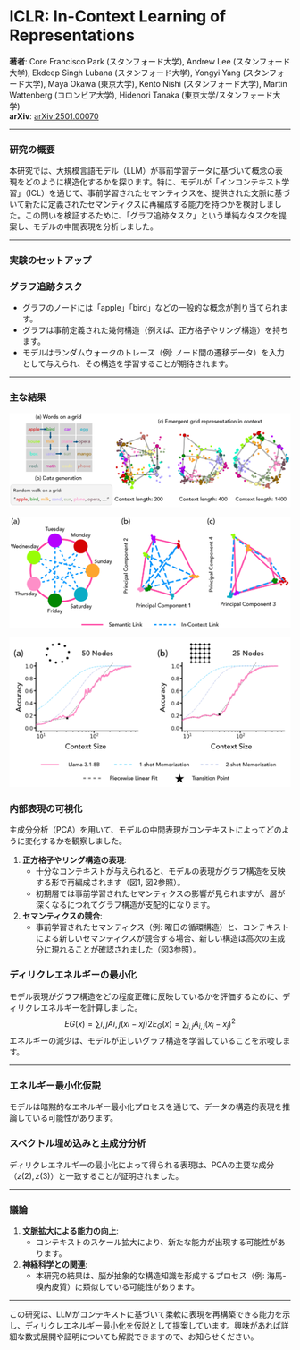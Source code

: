 # ICLR: In-Context Learning of Representations

**著者**: Core Francisco Park (スタンフォード大学), Andrew Lee (スタンフォード大学), Ekdeep Singh Lubana (スタンフォード大学), Yongyi Yang (スタンフォード大学), Maya Okawa (東京大学), Kento Nishi (スタンフォード大学), Martin Wattenberg (コロンビア大学), Hidenori Tanaka (東京大学/スタンフォード大学)  
**arXiv**: [arXiv:2501.00070](https://arxiv.org/abs/2501.00070)

---


### **研究の概要**

本研究では、大規模言語モデル（LLM）が事前学習データに基づいて概念の表現をどのように構造化するかを探ります。特に、モデルが「インコンテキスト学習」（ICL）を通じて、事前学習されたセマンティクスを、提供された文脈に基づいて新たに定義されたセマンティクスに再編成する能力を持つかを検討しました。この問いを検証するために、「グラフ追跡タスク」という単純なタスクを提案し、モデルの中間表現を分析しました。

---

### **実験のセットアップ**

### **グラフ追跡タスク**

- グラフのノードには「apple」「bird」などの一般的な概念が割り当てられます。
- グラフは事前定義された幾何構造（例えば、正方格子やリング構造）を持ちます。
- モデルはランダムウォークのトレース（例: ノード間の遷移データ）を入力として与えられ、その構造を学習することが期待されます。

---

### **主な結果**

![image.png](<image/ICLR In-Context Learning of Representations 173821c4096b80a5abfbc12d2c012e42/image.png>)

![image.png](<image/ICLR In-Context Learning of Representations 173821c4096b80a5abfbc12d2c012e42/image 1.png>)

![image.png](<image/ICLR In-Context Learning of Representations 173821c4096b80a5abfbc12d2c012e42/image 2.png>)

### **内部表現の可視化**

主成分分析（PCA）を用いて、モデルの中間表現がコンテキストによってどのように変化するかを観察しました。

1. **正方格子やリング構造の表現**:
    - 十分なコンテキストが与えられると、モデルの表現がグラフ構造を反映する形で再編成されます（図1, 図2参照）。
    - 初期層では事前学習されたセマンティクスの影響が見られますが、層が深くなるにつれてグラフ構造が支配的になります。
2. **セマンティクスの競合**:
    - 事前学習されたセマンティクス（例: 曜日の循環構造）と、コンテキストによる新しいセマンティクスが競合する場合、新しい構造は高次の主成分に現れることが確認されました（図3参照）。

### **ディリクレエネルギーの最小化**

モデル表現がグラフ構造をどの程度正確に反映しているかを評価するために、ディリクレエネルギーを計算しました。
$$
EG(x)=∑i,jAi,j(xi−xj)2E_G(x) = \sum_{i,j} A_{i,j} (x_i - x_j)^2
$$
エネルギーの減少は、モデルが正しいグラフ構造を学習していることを示唆します。

---

### **エネルギー最小化仮説**

モデルは暗黙的なエネルギー最小化プロセスを通じて、データの構造的表現を推論している可能性があります。

### **スペクトル埋め込みと主成分分析**

ディリクレエネルギーの最小化によって得られる表現は、PCAの主要な成分$（z(2), z(3)）$と一致することが証明されました。

---

### **議論**

1. **文脈拡大による能力の向上**:
    - コンテキストのスケール拡大により、新たな能力が出現する可能性があります。
2. **神経科学との関連**:
    - 本研究の結果は、脳が抽象的な構造知識を形成するプロセス（例: 海馬-嗅内皮質）に類似している可能性があります。

---

この研究は、LLMがコンテキストに基づいて柔軟に表現を再構築できる能力を示し、ディリクレエネルギー最小化を仮説として提案しています。興味があれば詳細な数式展開や証明についても解説できますので、お知らせください。